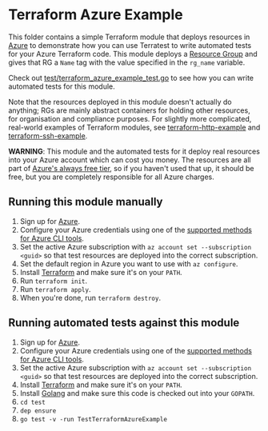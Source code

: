 # Terraform Azure Example

This folder contains a simple Terraform module that deploys resources in [Azure](https://azure.microsoft.com) to
demonstrate how you can use Terratest to write automated tests for your Azure Terraform code. This module deploys a
[Resource Group](https://docs.microsoft.com/azure/azure-resource-manager/resource-group-overview#resource-groups) and
gives that RG a `Name` tag with the value specified in the `rg_name` variable.

Check out [test/terraform_azure_example_test.go](/test/terraform_azure_example_test.go) to see how you can write
automated tests for this module.

Note that the resources deployed in this module doesn't actually do anything; RGs are mainly abstract containers for
holding other resources, for organisation and compliance purposes. For slightly more complicated, real-world examples of
Terraform modules, see [terraform-http-example](/examples/terraform-http-example) and
[terraform-ssh-example](/examples/terraform-ssh-example).

**WARNING**: This module and the automated tests for it deploy real resources into your Azure account which can cost you
money. The resources are all part of [Azure's always free tier](https://azure.microsoft.com/free/), so if you haven't
used that up, it should be free, but you are completely responsible for all Azure charges.

## Running this module manually

1. Sign up for [Azure](https://azure.microsoft.com).
1. Configure your Azure credentials using one of the [supported methods for Azure CLI
  tools](https://docs.microsoft.com/cli/azure/authenticate-azure-cli).
1. Set the active Azure subscription with `az account set --subscription <guid>` so that test resources are deployed
  into the correct subscription.
1. Set the default region in Azure you want to use with `az configure`.
1. Install [Terraform](https://www.terraform.io) and make sure it's on your `PATH`.
1. Run `terraform init`.
1. Run `terraform apply`.
1. When you're done, run `terraform destroy`.

## Running automated tests against this module

1. Sign up for [Azure](https://azure.microsoft.com).
1. Configure your Azure credentials using one of the [supported methods for Azure CLI
  tools](https://docs.microsoft.com/cli/azure/authenticate-azure-cli).
1. Set the active Azure subscription with `az account set --subscription <guid>` so that test resources are deployed
  into the correct subscription.
1. Install [Terraform](https://www.terraform.io) and make sure it's on your `PATH`.
1. Install [Golang](https://golang.org) and make sure this code is checked out into your `GOPATH`.
1. `cd test`
1. `dep ensure`
1. `go test -v -run TestTerraformAzureExample`

